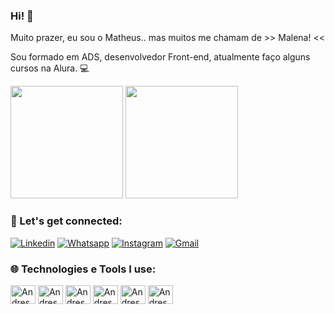 ### Hi! 🤙

Muito prazer, eu sou o Matheus.. mas muitos me chamam de  >> Malena! << 

Sou formado em ADS, desenvolvedor Front-end, atualmente faço alguns cursos na Alura. 💻 

<div>
  <img height="180em" src="https://github-readme-stats.vercel.app/api?username=matheusmalena&show_icons=true&theme=tokyonight" />
  <img height="180em" src="https://github-readme-stats.vercel.app/api/top-langs/?username=matheusmalena&layout=compact&theme=tokyonight" />
</div>

### 🤍 Let's get connected:

[![Linkedin](https://img.shields.io/badge/LinkedIn-0077B5?style=for-the-badge&logo=linkedin&logoColor=white)](https://www.linkedin.com/in/matheusmalena/)
[![Whatsapp](https://img.shields.io/badge/WhatsApp-25D366?style=for-the-badge&logo=whatsapp&logoColor=white)](https://wa.me/5513996958183)
[![Instagram](https://img.shields.io/badge/Instagram-E4405F?style=for-the-badge&logo=instagram&logoColor=white)](https://www.instagram.com/eaemalena)
[![Gmail](https://img.shields.io/badge/Gmail-D14836?style=for-the-badge&logo=gmail&logoColor=white)](https://mailto:matheusmalena28@gmail.com)

### 🌐 Technologies e Tools I use:

<div>
<img align="center" alt="Andressa-html" height="30" width="40" src="https://cdn.jsdelivr.net/gh/devicons/devicon/icons/html5/html5-original.svg" />
<img align="center" alt="Andressa-html" height="30" width="40" src="https://cdn.jsdelivr.net/gh/devicons/devicon/icons/css3/css3-original.svg" />
<img align="center" alt="Andressa-html" height="30" width="40" src="https://cdn.jsdelivr.net/gh/devicons/devicon/icons/javascript/javascript-original.svg" />
<img align="center" alt="Andressa-html" height="30" width="40" src="https://cdn.jsdelivr.net/gh/devicons/devicon/icons/vuejs/vuejs-original-wordmark.svg" />
<img align="center" alt="Andressa-html" height="30" width="40" src="https://cdn.jsdelivr.net/gh/devicons/devicon/icons/typescript/typescript-plain.svg" />
<img align="center" alt="Andressa-html" height="30" width="40" src="https://cdn.jsdelivr.net/gh/devicons/devicon/icons/nodejs/nodejs-original.svg" />
          
</div>
